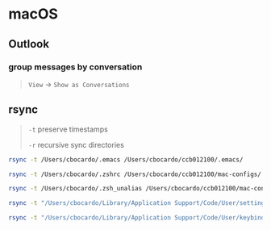 # macOS

## Outlook

### group messages by conversation

> `View` -> `Show as Conversations`

## rsync

> `-t` preserve timestamps
>
> `-r` recursive sync directories

```bash
rsync -t /Users/cbocardo/.emacs /Users/cbocardo/ccb012100/.emacs/

rsync -t /Users/cbocardo/.zshrc /Users/cbocardo/ccb012100/mac-configs/

rsync -t /Users/cbocardo/.zsh_unalias /Users/cbocardo/ccb012100/mac-configs/

rsync -t "/Users/cbocardo/Library/Application Support/Code/User/settings.json" /Users/cbocardo/ccb012100/vscode-settings/macos/

rsync -t "/Users/cbocardo/Library/Application Support/Code/User/keybindings.json" /Users/cbocardo/ccb012100/vscode-settings/macos/
```
